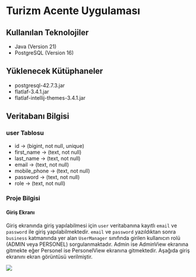 # Turizm Acente Uygulaması

## Kullanılan Teknolojiler
* Java (Version 21)
* PostgreSQL (Version 16)

## Yüklenecek Kütüphaneler
* postgresql-42.7.3.jar
* flatlaf-3.4.1.jar
* flatlaf-intellij-themes-3.4.1.jar

## Veritabanı Bilgisi

### user Tablosu
 * id -> (bigint, not null, unique)
 * first_name -> (text, not null)
 * last_name -> (text, not null)
 * email -> (text, not null)
 * mobile_phone -> (text, not null)
 * password -> (text, not null)
 * role -> (text, not null)


### Proje Bilgisi

#### Giriş Ekranı

Giriş ekranında giriş yapılabilmesi için `user` veritabanına kayıtlı `email` ve `password` ile giriş yapılabilmektedir. 
`email` ve `password` yazıldıktan sonra `business` katmanında yer alan `UserManager` sınıfında girilen kullanıcın rolü (ADMIN veya PERSONEL) sorgulanmaktadır.
Admin ise AdminView ekranına gitmekte eğer Personel ise PersonelView ekranına gitmektedir.
Aşağıda giriş ekranını ekran görüntüsü verilmiştir.

<img src="..\turizmAcenteSistemi\screenfolder\1.jpg">

